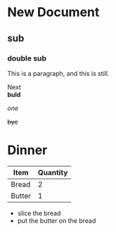 # New Document
## sub
### double sub

This is a paragraph,
and this is still.

Next  
**buld**

*one*

~~bye~~

# Dinner

|Item  | Quantity|
---|----- 
Bread| 2
Butter|1

- slice the bread
- put the butter on the bread
